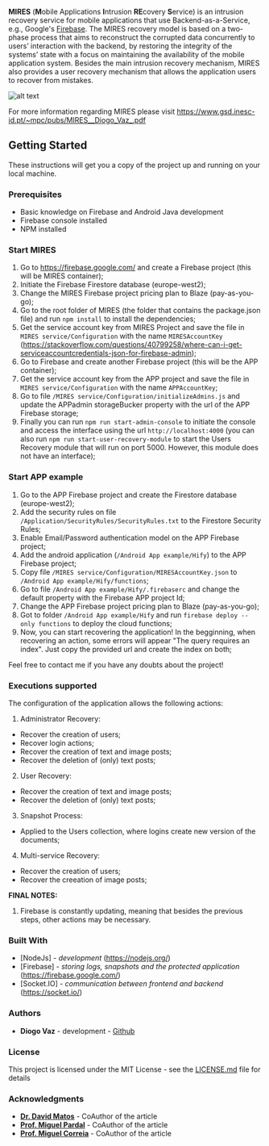 **MIRES** (**M**obile Applications **I**ntrusion **RE**covery **S**ervice) is an intrusion recovery service for mobile applications that use Backend-as-a-Service, e.g., Google's [Firebase](https://firebase.google.com/). The MIRES recovery model is based on a two-phase process that aims to reconstruct the corrupted data concurrently to users’ interaction with the backend, by
restoring the integrity of the systems’ state with a focus on maintaining the availability of the mobile application system. Besides the main intrusion recovery mechanism, MIRES also provides a user
recovery mechanism that allows the application users to recover from mistakes.

![alt text](https://github.com/inesc-id/MIRESPrototype/blob/master/MIRES%20service/MIRES_architecture.png?raw=true)

For more information regarding MIRES please visit https://www.gsd.inesc-id.pt/~mpc/pubs/MIRES__Diogo_Vaz_.pdf


## Getting Started

These instructions will get you a copy of the project up and running on your local machine.


### Prerequisites

- Basic knowledge on Firebase and Android Java development
- Firebase console installed
- NPM installed


### Start MIRES

1. Go to https://firebase.google.com/ and create a Firebase project (this will be MIRES container);
2. Initiate the Firebase Firestore database (europe-west2);
3. Change the MIRES Firebase project pricing plan to Blaze (pay-as-you-go);
4. Go to the root folder of MIRES (the folder that contains the package.json file) and run ```npm install``` to install the dependencies;
5. Get the service account key from MIRES Project and save the file in ```MIRES service/Configuration``` with the name ```MIRESAccountKey``` (https://stackoverflow.com/questions/40799258/where-can-i-get-serviceaccountcredentials-json-for-firebase-admin);
6. Go to Firebase and create another Firebase project (this will be the APP container);
7. Get the service account key from the APP project and save the file in ```MIRES service/Configuration``` with the name ```APPAccountKey```;
8. Go to file ```/MIRES service/Configuration/initializeAdmins.js``` and update the APPadmin storageBucker property with the url of the APP Firebase storage;
9. Finally you can run ```npm run start-admin-console``` to initiate the console and access the interface using the url ```http://localhost:4000``` (you can also run ```npm run start-user-recovery-module``` to start the Users Recovery module that will run on port 5000. However, this module does not have an interface);


### Start APP example

1. Go to the APP Firebase project and create the Firestore database (europe-west2);
2. Add the security rules on file ```/Application/SecurityRules/SecurityRules.txt``` to the Firestore Security Rules;
3. Enable Email/Password authentication model on the APP Firebase project;
4. Add the android application (```/Android App example/Hify```) to the APP Firebase project;
5. Copy file ```/MIRES service/Configuration/MIRESAccountKey.json``` to ```/Android App example/Hify/functions```;
6. Go to file ```/Android App example/Hify/.firebaserc``` and change the default property with the Firebase APP project Id;
7. Change the APP Firebase project pricing plan to Blaze (pay-as-you-go);
7. Got to folder ```/Android App example/Hify``` and run ```firebase deploy --only functions``` to deploy the cloud functions;
8. Now, you can start recovering the application! In the begginning, when recovering an action, some errors will appear "The query requires an index". Just copy the provided url and create the index on both;

Feel free to contact me if you have any doubts about the project! 


### Executions supported

The configuration of the application allows the following actions:

1. Administrator Recovery:
- Recover the creation of users;
- Recover login actions;
- Recover the creation of text and image posts;
- Recover the deletion of (only) text posts;

2. User Recovery:
- Recover the creation of text and image posts;
- Recover the deletion of (only) text posts;

3. Snapshot Process:
- Applied to the Users collection, where logins create new version of the documents;

4. Multi-service Recovery:
- Recover the creation of users;
- Recover the creeation of image posts;


**FINAL NOTES:** 
1. Firebase is constantly updating, meaning that besides the previous steps, other actions may be necessary.


### Built With

* [NodeJs] - *development* (https://nodejs.org/)
* [Firebase] - *storing logs, snapshots and the protected application* (https://firebase.google.com/)
* [Socket.IO] - *communication between frontend and backend* (https://socket.io/)


### Authors

* **Diogo Vaz** - development - [Github](https://github.com/diogolvaz)


### License

This project is licensed under the MIT License - see the [LICENSE.md](LICENSE.md) file for details


### Acknowledgments

* **[Dr. David Matos](https://github.com/davidmatos)** - CoAuthor of the article
* **[Prof. Miguel Pardal](https://github.com/miguelpardal)** - CoAuthor of the article
* **[Prof. Miguel Correia](https://github.com/mpcorreia)** - CoAuthor of the article


